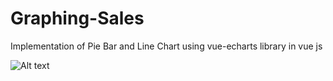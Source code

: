 # Graphing-Sales
Implementation of Pie Bar and Line Chart using vue-echarts library in vue js

![Alt text](./assets/home.png)
